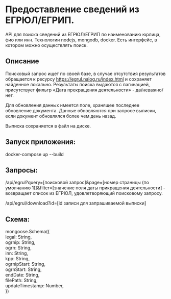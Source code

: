 # Предоставление сведений из ЕГРЮЛ/ЕГРИП.

API для поиска сведений из ЕГРЮЛ/ЕГРИП по наименованию юрлица, фио или инн. Технологии nodejs, mongodb, docker. Есть интерфейс, в котором можно осуществлять поиск.

## Описание

Поисковый запрос ищет по своей базе, в случае отсутствия результатов обращается к ресурсу https://egrul.nalog.ru/index.html и сохраняет найденное локально.
Результаты поиска выдаются с пагинацией, присутствует фильтр «Дата прекращения деятельности» - да/неважно/нет.

Для обновления данных имеется поле, хранящее последнее обновление документа. Данные обновляются при запросе выписки, если документ обновлялся более чем день назад.

Выписка сохраняется в файл на диске.

## Запуск приложения:

docker-compose up --build

## Запросы:

/api/egrul?query=[поисковой запрос]&page=[номер страницы (по умолчанию 1)]&filter=[значение поля даты прикращения деятельности] - возвращает список из ЕГРЮЛ, удовлетворяющий поисковому запросу.

/api/egrul/download?id=[id записи для запрашиваемой выписки]

## Схема:

mongoose.Schema({  
 legal: String,  
 ogrnip: String,  
 ogrn: String,  
 inn: String,  
 kpp: String,  
 ogrnipStart: String,  
 ogrnStart: String,  
 endDate: String,  
 filePath: String,  
 updateTimestamp: Number,  
})
